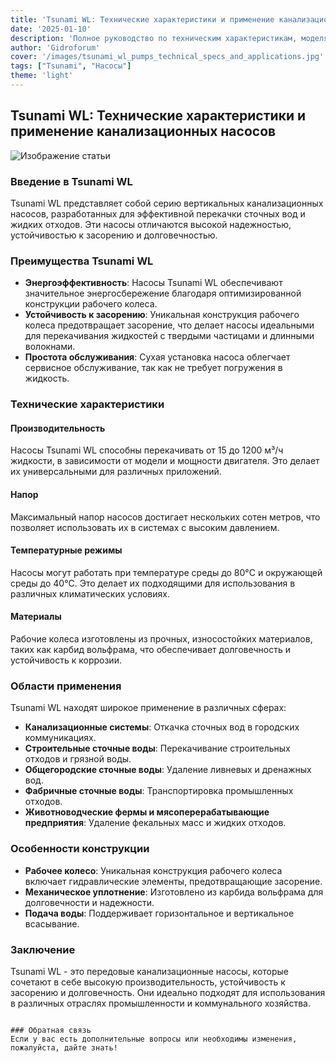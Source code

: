 ```yaml
---
title: 'Tsunami WL: Технические характеристики и применение канализационных насосов'
date: '2025-01-10'
description: 'Полное руководство по техническим характеристикам, моделям и областям применения вертикальных канализационных насосов Tsunami WL'
author: 'Gidroforum'
cover: '/images/tsunami_wl_pumps_technical_specs_and_applications.jpg'
tags: ["Tsunami", "Насосы"]
theme: 'light'
---
```


## Tsunami WL: Технические характеристики и применение канализационных насосов

![Изображение статьи](/images/tsunami_wl_pumps_technical_specs_and_applications.jpg)

### Введение в Tsunami WL

Tsunami WL представляет собой серию вертикальных канализационных насосов, разработанных для эффективной перекачки сточных вод и жидких отходов. Эти насосы отличаются высокой надежностью, устойчивостью к засорению и долговечностью.

### Преимущества Tsunami WL

- **Энергоэффективность**: Насосы Tsunami WL обеспечивают значительное энергосбережение благодаря оптимизированной конструкции рабочего колеса.
- **Устойчивость к засорению**: Уникальная конструкция рабочего колеса предотвращает засорение, что делает насосы идеальными для перекачивания жидкостей с твердыми частицами и длинными волокнами.
- **Простота обслуживания**: Сухая установка насоса облегчает сервисное обслуживание, так как не требует погружения в жидкость.

### Технические характеристики

#### Производительность
Насосы Tsunami WL способны перекачивать от 15 до 1200 м³/ч жидкости, в зависимости от модели и мощности двигателя. Это делает их универсальными для различных приложений.

#### Напор
Максимальный напор насосов достигает нескольких сотен метров, что позволяет использовать их в системах с высоким давлением.

#### Температурные режимы
Насосы могут работать при температуре среды до 80°C и окружающей среды до 40°C. Это делает их подходящими для использования в различных климатических условиях.

#### Материалы
Рабочие колеса изготовлены из прочных, износостойких материалов, таких как карбид вольфрама, что обеспечивает долговечность и устойчивость к коррозии.

### Области применения

Tsunami WL находят широкое применение в различных сферах:

- **Канализационные системы**: Откачка сточных вод в городских коммуникациях.
- **Строительные сточные воды**: Перекачивание строительных отходов и грязной воды.
- **Общегородские сточные воды**: Удаление ливневых и дренажных вод.
- **Фабричные сточные воды**: Транспортировка промышленных отходов.
- **Животноводческие фермы и мясоперерабатывающие предприятия**: Удаление фекальных масс и жидких отходов.

### Особенности конструкции

- **Рабочее колесо**: Уникальная конструкция рабочего колеса включает гидравлические элементы, предотвращающие засорение.
- **Механическое уплотнение**: Изготовлено из карбида вольфрама для долговечности и надежности.
- **Подача воды**: Поддерживает горизонтальное и вертикальное всасывание.

### Заключение

Tsunami WL - это передовые канализационные насосы, которые сочетают в себе высокую производительность, устойчивость к засорению и долговечность. Они идеально подходят для использования в различных отраслях промышленности и коммунального хозяйства.

```

### Обратная связь
Если у вас есть дополнительные вопросы или необходимы изменения, пожалуйста, дайте знать!